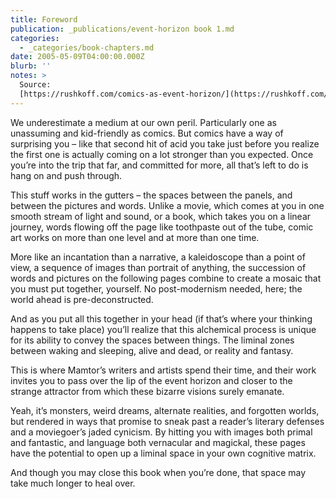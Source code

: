 ```yaml
---
title: Foreword
publication: _publications/event-horizon book 1.md
categories:
  - _categories/book-chapters.md
date: 2005-05-09T04:00:00.000Z
blurb: ''
notes: >
  Source:
  [https://rushkoff.com/comics-as-event-horizon/](https://rushkoff.com/comics-as-event-horizon/)
---
```


We underestimate a medium at our own peril. Particularly one as unassuming and kid-friendly as comics. But comics have a way of surprising you – like that second hit of acid you take just before you realize the first one is actually coming on a lot stronger than you expected. Once you’re into the trip that far, and committed for more, all that’s left to do is hang on and push through.

This stuff works in the gutters – the spaces between the panels, and between the pictures and words. Unlike a movie, which comes at you in one smooth stream of light and sound, or a book, which takes you on a linear journey, words flowing off the page like toothpaste out of the tube, comic art works on more than one level and at more than one time.

More like an incantation than a narrative, a kaleidoscope than a point of view, a sequence of images than portrait of anything, the succession of words and pictures on the following pages combine to create a mosaic that you must put together, yourself. No post-modernism needed, here; the world ahead is pre-deconstructed.

And as you put all this together in your head (if that’s where your thinking happens to take place) you’ll realize that this alchemical process is unique for its ability to convey the spaces between things. The liminal zones between waking and sleeping, alive and dead, or reality and fantasy.

This is where Mamtor’s writers and artists spend their time, and their work invites you to pass over the lip of the event horizon and closer to the strange attractor from which these bizarre visions surely emanate.

Yeah, it’s monsters, weird dreams, alternate realities, and forgotten worlds, but rendered in ways that promise to sneak past a reader’s literary defenses and a moviegoer’s jaded cynicism. By hitting you with images both primal and fantastic, and language both vernacular and magickal, these pages have the potential to open up a liminal space in your own cognitive matrix.

And though you may close this book when you’re done, that space may take much longer to heal over.
